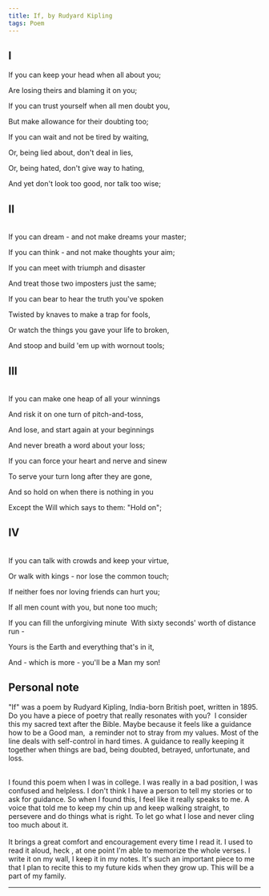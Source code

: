 ```yaml
---
title: If, by Rudyard Kipling
tags: Poem
---
```

I
---
If you can keep your head when all about you;

Are losing theirs and blaming it on you;

If you can trust yourself when all men doubt you,

But make allowance for their doubting too; 

If you can wait and not be tired by waiting, 

Or, being lied about, don't deal in lies, 

Or, being hated, don't give way to hating,

And yet don't look too good, nor talk too wise; 


II
---
<br  />
If you can dream - and not make dreams your master;

If you can think - and not make thoughts your aim; 

If you can meet with triumph and disaster 

And treat those two imposters just the same; 

If you can bear to hear the truth you've spoken 

Twisted by knaves to make a trap for fools, 

Or watch the things you gave your life to broken, 

And stoop and build 'em up with wornout tools; 

III
---
<br  />
If you can make one heap of all your winnings 

And risk it on one turn of pitch-and-toss, 

And lose, and start again at your beginnings 

And never breath a word about your loss; 

If you can force your heart and nerve and sinew 

To serve your turn long after they are gone, 

And so hold on when there is nothing in you 

Except the Will which says to them: "Hold on"; 

IV
---
<br  />
If you can talk with crowds and keep your virtue, 

Or walk with kings - nor lose the common touch;

If neither foes nor loving friends can hurt you; 

If all men count with you, but none too much; 

If you can fill the unforgiving minute  With sixty seconds' worth of distance run - 

Yours is the Earth and everything that's in it,

And - which is more - you'll be a Man my son! 

Personal note
---
"If"  was a poem by Rudyard Kipling, India-born British poet, written in 1895.<br/>
Do you have a piece of poetry that really resonates with you?  I consider this my sacred text after the Bible. Maybe because it feels like a guidance how to be a Good man,  a reminder not to stray from my values. Most of the line deals with self-control in hard times. A guidance to really keeping it together when things are bad, being doubted, betrayed, unfortunate, and loss.

<br/>
I found this poem when I was in college. I was really in a bad position, I was confused and helpless. I don't think I have a person to tell my stories or to ask for guidance.  So when I found this, I feel like it really  speaks to me. A voice that  told me to keep my chin up and keep walking straight, to persevere and do things what is right. To let go what I lose and never cling too much about it.<br/>

<br/>
It brings a great comfort and encouragement every time I read it. I used to read it aloud, heck , at one point I'm able to memorize the whole verses. I write it on my wall, I keep it in my notes. It's such an important piece to me that I plan to recite this to my future kids when they grow up. This will be a part of my family.

---
